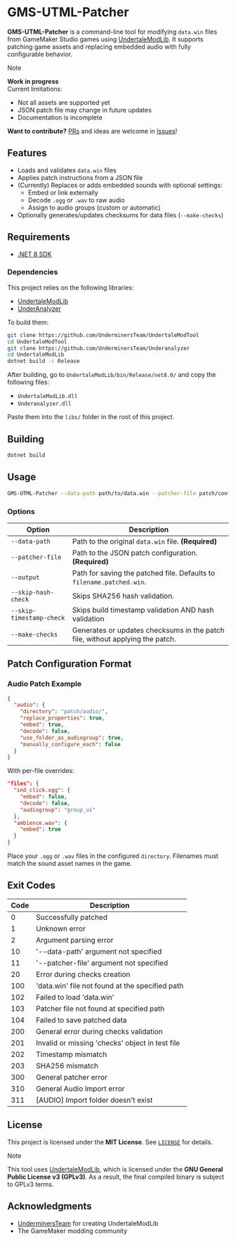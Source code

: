 # GMS-UTML-Patcher

**GMS-UTML-Patcher** is a command-line tool for modifying `data.win` files from GameMaker Studio games using [UndertaleModLib](https://github.com/daeks/UndertaleModLib).
It supports patching game assets and replacing embedded audio with fully configurable behavior.

>[!NOTE]
> **Work in progress**  
> Current limitations:  
> - Not all assets are supported yet  
> - JSON patch file may change in future updates  
> - Documentation is incomplete
>  
> **Want to contribute?** [PRs](https://github.com/ZAZiOs/GMS-UTML-Patcher/pulls) and ideas are welcome in [Issues](https://github.com/ZAZiOs/GMS-UTML-Patcher/issues)! 

## Features

* Loads and validates `data.win` files
* Applies patch instructions from a JSON file
* (Currently) Replaces or adds embedded sounds with optional settings:
  * Embed or link externally
  * Decode `.ogg` or `.wav` to raw audio
  * Assign to audio groups (custom or automatic)
* Optionally generates/updates checksums for data files (`--make-checks`)

## Requirements

* [.NET 8 SDK](https://dotnet.microsoft.com/en-us/download/dotnet/8.0)

### Dependencies

This project relies on the following libraries:

* [UndertaleModLib](https://github.com/UnderminersTeam/UndertaleModTool)
* [UnderAnalyzer](https://github.com/UnderminersTeam/Underanalyzer)

To build them:

```bash
git clone https://github.com/UnderminersTeam/UndertaleModTool
cd UndertaleModTool
git clone https://github.com/UnderminersTeam/Underanalyzer
cd UndertaleModLib
dotnet build -c Release
```

After building, go to `UndertaleModLib/bin/Release/net8.0/` and copy the following files:

* `UndertaleModLib.dll`
* `Underanalyzer.dll`

Paste them into the `libs/` folder in the root of this project.

## Building

```bash
dotnet build
```

## Usage

```bash
GMS-UTML-Patcher --data-path path/to/data.win --patcher-file patch/config.json [options]
```

### Options

| Option                   | Description                                                                                     |
| ------------------------ | ----------------------------------------------------------------------------------------------- |
| `--data-path`            | Path to the original `data.win` file. **(Required)**                                            |
| `--patcher-file`         | Path to the JSON patch configuration. **(Required)**                                            |
| `--output`               | Path for saving the patched file. Defaults to `filename.patched.win`.                               |
| `--skip-hash-check`      | Skips SHA256 hash validation.                                                                   |
| `--skip-timestamp-check` | Skips build timestamp validation AND hash validation                                            |
| `--make-checks`          | Generates or updates checksums in the patch file, without applying the patch.                   |

## Patch Configuration Format

### Audio Patch Example

```json
{
  "audio": {
    "directory": "patch/audio/",
    "replace_properties": true,
    "embed": true,
    "decode": false,
    "use_folder_as_audiogroup": true,
    "manually_configure_each": false
  }
}
```

With per-file overrides:

```json
"files": {
  "snd_click.ogg": {
    "embed": false,
    "decode": false,
    "audiogroup": "group_ui"
  },
  "ambience.wav": {
    "embed": true
  }
}
```

Place your `.ogg` or `.wav` files in the configured `directory`. Filenames must match the sound asset names in the game.

## Exit Codes

Code | Description
-----|-------------------------------
0    | Successfully patched
1    | Unknown error
2    | Argument parsing error
10   | '--data-path' argument not specified
11   | '--patcher-file' argument not specified
20   | Error during checks creation
100  | 'data.win' file not found at the specified path
102  | Failed to load 'data.win'
103  | Patcher file not found at specified path
104  | Failed to save patched data
200  | General error during checks validation
201  | Invalid or missing 'checks' object in test file
202  | Timestamp mismatch
203  | SHA256 mismatch
300  | General patcher error
310  | General Audio Import error
311  | \[AUDIO\] Import folder doesn't exist


## License

This project is licensed under the **MIT License**. See [`LICENSE`](./LICENSE) for details.

>[!NOTE]
> This tool uses [UndertaleModLib](https://github.com/daeks/UndertaleModLib), which is licensed under the **GNU General Public License v3 (GPLv3)**.
> As a result, the final compiled binary is subject to GPLv3 terms.

## Acknowledgments

* [UnderminersTeam](https://github.com/UnderminersTeam) for creating UndertaleModLib
* The GameMaker modding community

